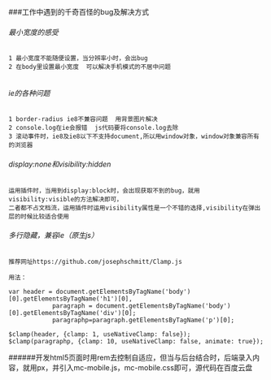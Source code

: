 ###工作中遇到的千奇百怪的bug及解决方式

###### 最小宽度的感受

```
1 最小宽度不能随便设置，当分辨率小时，会出bug
2 在body里设置最小宽度  可以解决手机模式的不居中问题


```
###### ie的各种问题
```
1 border-radius ie8不兼容问题  用背景图片解决
2 console.log在ie会报错  js代码要将console.log去除
3 滚动事件时，ie8及ie8以下不支持document,所以用window对象，window对象兼容所有的浏览器
```

###### display:none和visibility:hidden
```
运用插件时，当用到display:block时，会出现获取不到的bug，就用visibility:visible的方法解决即可，
二者都不占文档流，运用插件时运用visibility属性是一个不错的选择,visibility在弹出层的时候比较适合使用
```

###### 多行隐藏，兼容ie（原生js）
```
推荐网址https://github.com/josephschmitt/Clamp.js

用法：

var header = document.getElementsByTagName('body')[0].getElementsByTagName('h1')[0],
            paragraph = document.getElementsByTagName('body')[0].getElementsByTagName('div')[0];
            paragraphp=paragraph.getElementsByTagName('p')[0];
            
$clamp(header, {clamp: 1, useNativeClamp: false});
$clamp(paragraphp, {clamp: 10, useNativeClamp: false, animate: true});
```
######开发html5页面时用rem去控制自适应，但当与后台结合时，后端录入内容，就用px，并引入mc-mobile.js，mc-mobile.css即可，源代码在百度云盘
